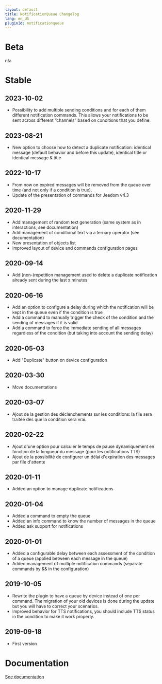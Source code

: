 ```yaml
---
layout: default
title: NotificationQueue Changelog
lang: en_US
pluginId: notificationqueue
---
```


# Beta

n/a

# Stable

## 2023-10-02

- Possibility to add multiple sending conditions and for each of them different notification commands. This allows your notifications to be sent across different “channels” based on conditions that you define.

## 2023-08-21

- New option to choose how to detect a duplicate notification: identical message (default behavior and before this update), identical title or identical message & title

## 2022-10-17

- From now on expired messages will be removed from the queue over time (and not only if a condition is true).
- Update of the presentation of commands for Jeedom v4.3

## 2020-11-29

- Add management of random text generation (same system as in interactions, see documentation)
- Add management of conditional text via a ternary operator (see documentation)
- New presentation of objects list
- Improved layout of device and commands configuration pages

## 2020-09-14

- Add (non-)repetition management used to delete a duplicate notification already sent during the last x minutes

## 2020-06-16

- Add an option to configure a delay during which the notification will be kept in the queue even if the condition is true
- Add a command to manually trigger the check of the condition and the sending of messages if it is valid
- Add a command to force the immediate sending of all messages regardless of the condition (but taking into account the sending delay)

## 2020-05-03

- Add "Duplicate" button on device configuration

## 2020-03-30

- Move documentations

## 2020-03-07

- Ajout de la gestion des déclenchements sur les conditions: la file sera traitée dès que la condition sera vrai.

## 2020-02-22

- Ajout d'une option pour calculer le temps de pause dynamiquement en fonction de la longueur du message (pour les notifications TTS)
- Ajout de la possibilité de configurer un délai d'expiration des messages par file d'attente

## 2020-01-11

- Added an option to manage duplicate notifications

## 2020-01-04

- Added a command to empty the queue
- Added an info command to know the number of messages in the queue
- Added ask support for notifications

## 2020-01-01

- Added a configurable delay between each assessment of the condition of a queue (applied between each message in the queue)
- Added management of multiple notification commands (separate commands by && in the configuration)

## 2019-10-05

- Rewrite the plugin to have a queue by device instead of one per command. The migration of your old devices is done during the update but you will have to correct your scenarios.
- Improved behavior for TTS notifications, you should include TTS status in the condition to make it work properly.

## 2019-09-18

- First version

# Documentation

[See documentation]({{site.baseurl}}/{{page.pluginId}}/{{page.lang}})
